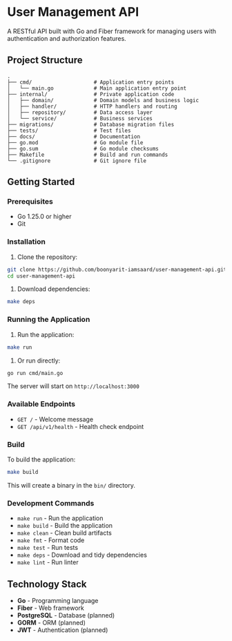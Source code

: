 # User Management API

A RESTful API built with Go and Fiber framework for managing users with authentication and authorization features.

## Project Structure

```text
.
├── cmd/                    # Application entry points
│   └── main.go             # Main application entry point
├── internal/               # Private application code
│   ├── domain/             # Domain models and business logic
│   ├── handler/            # HTTP handlers and routing
│   ├── repository/         # Data access layer
│   └── service/            # Business services
├── migrations/             # Database migration files
├── tests/                  # Test files
├── docs/                   # Documentation
├── go.mod                  # Go module file
├── go.sum                  # Go module checksums
├── Makefile                # Build and run commands
└── .gitignore              # Git ignore file
```

## Getting Started

### Prerequisites

- Go 1.25.0 or higher
- Git

### Installation

1. Clone the repository:

```bash
git clone https://github.com/boonyarit-iamsaard/user-management-api.git
cd user-management-api
```

1. Download dependencies:

```bash
make deps
```

### Running the Application

1. Run the application:

```bash
make run
```

1. Or run directly:

```bash
go run cmd/main.go
```

The server will start on `http://localhost:3000`

### Available Endpoints

- `GET /` - Welcome message
- `GET /api/v1/health` - Health check endpoint

### Build

To build the application:

```bash
make build
```

This will create a binary in the `bin/` directory.

### Development Commands

- `make run` - Run the application
- `make build` - Build the application
- `make clean` - Clean build artifacts
- `make fmt` - Format code
- `make test` - Run tests
- `make deps` - Download and tidy dependencies
- `make lint` - Run linter

## Technology Stack

- **Go** - Programming language
- **Fiber** - Web framework
- **PostgreSQL** - Database (planned)
- **GORM** - ORM (planned)
- **JWT** - Authentication (planned)
